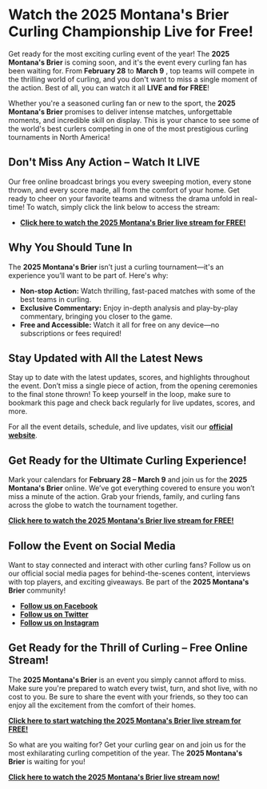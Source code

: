 # Watch the 2025 Montana's Brier Curling Championship Live for Free!

Get ready for the most exciting curling event of the year! The **2025 Montana's Brier** is coming soon, and it's the event every curling fan has been waiting for. From **February 28** to **March 9** , top teams will compete in the thrilling world of curling, and you don't want to miss a single moment of the action. Best of all, you can watch it all **LIVE and for FREE**!

Whether you're a seasoned curling fan or new to the sport, the **2025 Montana's Brier** promises to deliver intense matches, unforgettable moments, and incredible skill on display. This is your chance to see some of the world's best curlers competing in one of the most prestigious curling tournaments in North America!

## Don't Miss Any Action – Watch It LIVE

Our free online broadcast brings you every sweeping motion, every stone thrown, and every score made, all from the comfort of your home. Get ready to cheer on your favorite teams and witness the drama unfold in real-time! To watch, simply click the link below to access the stream:

- **[Click here to watch the 2025 Montana's Brier live stream for FREE!](https://tinyurl.com/livestreamfreeo?st=2025montanasbrier&si=gh)**

## Why You Should Tune In

The **2025 Montana's Brier** isn’t just a curling tournament—it's an experience you’ll want to be part of. Here's why:

- **Non-stop Action:** Watch thrilling, fast-paced matches with some of the best teams in curling.
- **Exclusive Commentary:** Enjoy in-depth analysis and play-by-play commentary, bringing you closer to the game.
- **Free and Accessible:** Watch it all for free on any device—no subscriptions or fees required!

## Stay Updated with All the Latest News

Stay up to date with the latest updates, scores, and highlights throughout the event. Don’t miss a single piece of action, from the opening ceremonies to the final stone thrown! To keep yourself in the loop, make sure to bookmark this page and check back regularly for live updates, scores, and more.

For all the event details, schedule, and live updates, visit our **[official website](https://tinyurl.com/livestreamfreeo?st=2025montanasbrier&si=gh)**.

## Get Ready for the Ultimate Curling Experience!

Mark your calendars for **February 28 – March 9** and join us for the **2025 Montana's Brier** online. We’ve got everything covered to ensure you won’t miss a minute of the action. Grab your friends, family, and curling fans across the globe to watch the tournament together.

**[Click here to watch the 2025 Montana's Brier live stream for FREE!](https://tinyurl.com/livestreamfreeo?st=2025montanasbrier&si=gh)**

## Follow the Event on Social Media

Want to stay connected and interact with other curling fans? Follow us on our official social media pages for behind-the-scenes content, interviews with top players, and exciting giveaways. Be part of the **2025 Montana's Brier** community!

- **[Follow us on Facebook](https://tinyurl.com/livestreamfreeo?st=2025montanasbrier&si=gh)**
- **[Follow us on Twitter](https://tinyurl.com/livestreamfreeo?st=2025montanasbrier&si=gh)**
- **[Follow us on Instagram](https://tinyurl.com/livestreamfreeo?st=2025montanasbrier&si=gh)**

## Get Ready for the Thrill of Curling – Free Online Stream!

The **2025 Montana's Brier** is an event you simply cannot afford to miss. Make sure you're prepared to watch every twist, turn, and shot live, with no cost to you. Be sure to share the event with your friends, so they too can enjoy all the excitement from the comfort of their homes.

**[Click here to start watching the 2025 Montana's Brier live stream for FREE!](https://tinyurl.com/livestreamfreeo?st=2025montanasbrier&si=gh)**

So what are you waiting for? Get your curling gear on and join us for the most exhilarating curling competition of the year. The **2025 Montana's Brier** is waiting for you!

**[Click here to watch the 2025 Montana's Brier live stream now!](https://tinyurl.com/livestreamfreeo?st=2025montanasbrier&si=gh)**
